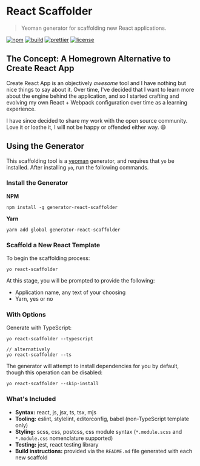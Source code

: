 # React Scaffolder
> Yeoman generator for scaffolding new React applications.

[![npm](https://img.shields.io/npm/v/generator-react-scaffolder.svg)](https://www.npmjs.com/package/generator-react-scaffolder)
[![build](https://github.com/dzervoudakes/react-scaffolder/workflows/build/badge.svg)](https://github.com/dzervoudakes/react-scaffolder/actions)
[![prettier](https://img.shields.io/badge/code_style-prettier-ff69b4.svg)](https://prettier.io/)
[![license](https://img.shields.io/badge/License-MIT-green.svg)](https://opensource.org/licenses/MIT)

## The Concept: A Homegrown Alternative to Create React App

Create React App is an objectively _awesome_ tool and I have nothing but nice things to say about it. Over time, I've decided that I want to learn more about the engine behind the application, and so I started crafting and evolving my own React + Webpack configuration over time as a learning experience.

I have since decided to share my work with the open source community. Love it or loathe it, I will not be happy or offended either way. 😄

## Using the Generator

This scaffolding tool is a [yeoman](https://yeoman.io/) generator, and requires that `yo` be installed. After installing `yo`, run the following commands.

### Install the Generator

**NPM**

```
npm install -g generator-react-scaffolder
```

**Yarn**

```
yarn add global generator-react-scaffolder
```

### Scaffold a New React Template

To begin the scaffolding process:

```
yo react-scaffolder
```

At this stage, you will be prompted to provide the following:
- Application name, any text of your choosing
- Yarn, yes or no

### With Options

Generate with TypeScript:

```
yo react-scaffolder --typescript

// alternatively
yo react-scaffolder --ts
```

The generator will attempt to install dependencies for you by default, though this operation can be disabled:

```
yo react-scaffolder --skip-install
```

### What's Included

* **Syntax:** react, js, jsx, ts, tsx, mjs
* **Tooling:** eslint, stylelint, editorconfig, babel (non-TypeScript template only)
* **Styling:** scss, css, postcss, css module syntax (`*.module.scss` and `*.module.css` nomenclature supported)
* **Testing:** jest, react testing library
* **Build instructions:** provided via the `README.md` file generated with each new scaffold
